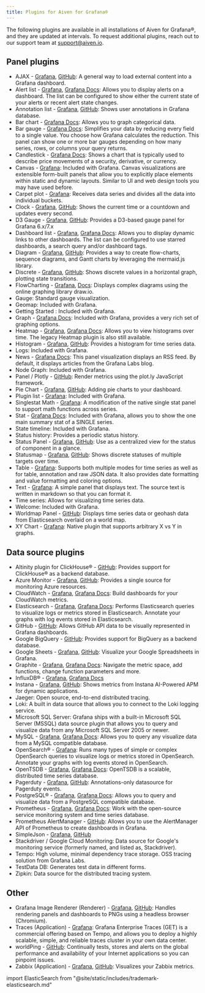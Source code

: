 ```yaml
---
title: Plugins for Aiven for Grafana®
---
```


The following plugins are available in all installations of Aiven for Grafana®, and they are updated at intervals.
To request additional plugins, reach out to our support team
at [support@aiven.io](mailto:support@aiven.io).

## Panel plugins

-   AJAX -
    [Grafana](https://grafana.com/grafana/plugins/ryantxu-ajax-panel/),
    [GitHub](https://github.com/ryantxu/ajax-panel): A general way to
    load external content into a Grafana dashboard.
-   Alert list -
    [Grafana](https://grafana.com/grafana/plugins/alertlist/), [Grafana
    Docs](https://grafana.com/docs/grafana/v7.5/panels/visualizations/alert-list-panel/):
    Allows you to display alerts on a dashboard. The list can be
    configured to show either the current state of your alerts or recent
    alert state changes.
-   Annotation list -
    [Grafana](https://grafana.com/grafana/plugins/ryantxu-annolist-panel/),
    [GitHub](https://github.com/grafana/grafana/tree/main/public/app/plugins/panel/annolist):
    Shows user annotations in Grafana database.
-   Bar chart - [Grafana
    Docs](https://grafana.com/docs/grafana/latest/visualizations/bar-chart/):
    Allows you to graph categorical data.
-   Bar gauge - [Grafana
    Docs](https://grafana.com/docs/grafana/latest/visualizations/bar-gauge-panel/):
    Simplifies your data by reducing every field to a single value. You
    choose how Grafana calculates the reduction. This panel can show one
    or more bar gauges depending on how many series, rows, or columns
    your query returns.
-   Candlestick - [Grafana
    Docs](https://grafana.com/docs/grafana/latest/visualizations/candlestick/):
    Shows a chart that is typically used to describe price movements of
    a security, derivative, or currency.
-   Canvas - [Grafana](https://grafana.com/grafana/plugins/canvas/):
    Included with Grafana. Canvas visualizations are extensible
    form-built panels that allow you to explicitly place elements within
    static and dynamic layouts. Similar to UI and web design tools you
    may have used before.
-   Carpet plot -
    [Grafana](https://grafana.com/grafana/plugins/petrslavotinek-carpetplot-panel/):
    Receives data series and divides all the data into individual
    buckets.
-   Clock -
    [Grafana](https://grafana.com/grafana/plugins/grafana-clock-panel/),
    [GitHub](https://github.com/grafana/clock-panel): Shows the current
    time or a countdown and updates every second.
-   D3 Gauge -
    [Grafana](https://grafana.com/grafana/plugins/briangann-gauge-panel/),
    [GitHub](https://github.com/briangann/grafana-gauge-panel): Provides
    a D3-based gauge panel for Grafana 6.x/7.x
-   Dashboard list -
    [Grafana](https://grafana.com/grafana/plugins/dashlist/), [Grafana
    Docs](https://docs.grafana.org/reference/dashlist/): Allows you to
    display dynamic links to other dashboards. The list can be
    configured to use starred dashboards, a search query and/or
    dashboard tags.
-   Diagram -
    [Grafana](https://grafana.com/grafana/plugins/jdbranham-diagram-panel/),
    [GitHub](https://github.com/jdbranham/grafana-diagram): Provides a
    way to create flow-charts, sequence diagrams, and Gantt charts by
    leveraging the mermaid.js library.
-   Discrete -
    [Grafana](https://grafana.com/grafana/plugins/natel-discrete-panel/),
    [GitHub](https://github.com/NatelEnergy/grafana-discrete-panel):
    Shows discrete values in a horizontal graph, plotting state
    transitions.
-   FlowCharting -
    [Grafana](https://grafana.com/grafana/plugins/agenty-flowcharting-panel/),
    [Docs](https://algenty.github.io/flowcharting-repository/): Displays
    complex diagrams using the online graphing library draw.io.
-   Gauge: Standard gauge visualization.
-   Geomap: Included with Grafana.
-   Getting Started : Included with Grafana.
-   Graph - [Grafana
    Docs](https://grafana.com/docs/grafana/next/panels-visualizations/visualizations//):
    Included with Grafana, provides a very rich set of graphing options.
-   Heatmap -
    [Grafana](https://grafana.com/grafana/plugins/heatmap-new/),
    [Grafana Docs](https://docs.grafana.org/features/panels/heatmap/):
    Allows you to view histograms over time. The legacy Heatmap plugin
    is also still available.
-   Histogram -
    [Grafana](https://grafana.com/grafana/plugins/mtanda-histogram-panel/),
    [GitHub](https://github.com/mtanda/grafana-histogram-panel):
    Provides a histogram for time series data.
-   Logs: Included with Grafana.
-   News - [Grafana
    Docs](https://grafana.com/docs/grafana/latest/visualizations/news-panel/):
    This panel visualization displays an RSS feed. By default, it
    displays articles from the Grafana Labs blog.
-   Node Graph: Included with Grafana.
-   Panel / Plotly -
    [GitHub](https://github.com/NatelEnergy/grafana-plotly-panel):
    Render metrics using the plot.ly JavaScript framework.
-   Pie Chart -
    [Grafana](https://grafana.com/grafana/plugins/grafana-piechart-panel/),
    [GitHub](https://github.com/grafana/piechart-panel): Adding pie
    charts to your dashboard.
-   Plugin list -
    [Grafana](https://grafana.com/grafana/plugins/pluginlist/): Included
    with Grafana.
-   Singlestat Math -
    [Grafana](https://grafana.com/grafana/plugins/blackmirror1-singlestat-math-panel/):
    A modification of the native single stat panel to support math
    functions across series.
-   Stat - [Grafana
    Docs](https://docs.grafana.org/reference/singlestat/): Included with
    Grafana, allows you to show the one main summary stat of a SINGLE
    series.
-   State timeline: Included with Grafana.
-   Status history: Provides a periodic status history.
-   Status Panel -
    [Grafana](https://grafana.com/grafana/plugins/vonage-status-panel/),
    [GitHub](https://github.com/Vonage/Grafana_Status_panel): Use as a
    centralized view for the status of component in a glance.
-   Statusmap -
    [Grafana](https://grafana.com/grafana/plugins/flant-statusmap-panel/),
    [GitHub](https://github.com/flant/grafana-statusmap): Shows discrete
    statuses of multiple targets over time.
-   Table - [Grafana](https://grafana.com/grafana/plugins/table/):
    Supports both multiple modes for time series as well as for table,
    annotation and raw JSON data. It also provides date formatting and
    value formatting and coloring options.
-   Text - [Grafana](https://grafana.com/grafana/plugins/text/): A
    simple panel that displays text. The source text is written in
    markdown so that you can format it.
-   Time series: Allows for visualizing time series data.
-   Welcome: Included with Grafana.
-   Worldmap Panel -
    [GitHub](https://github.com/grafana/worldmap-panel): Displays time
    series data or geohash data from Elasticsearch overlaid on a world
    map.
-   XY Chart - [Grafana](https://grafana.com/grafana/plugins/text/):
    Native plugin that supports arbitrary X vs Y in graphs.

## Data source plugins

-   Altinity plugin for ClickHouse® -
    [GitHub](https://github.com/Altinity/clickhouse-grafana): Provides
    support for ClickHouse® as a backend database.
-   Azure Monitor -
    [Grafana](https://grafana.com/grafana/plugins/grafana-azure-monitor-datasource/),
    [GitHub](https://github.com/grafana/azure-monitor-datasource):
    Provides a single source for monitoring Azure resources.
-   CloudWatch -
    [Grafana](https://grafana.com/grafana/plugins/cloudwatch/), [Grafana
    Docs](https://docs.grafana.org/datasources/cloudwatch/): Build
    dashboards for your CloudWatch metrics.
-   Elasticsearch -
    [Grafana](https://grafana.com/grafana/plugins/elasticsearch/),
    [Grafana Docs](https://docs.grafana.org/datasources/elasticsearch/):
    Performs Elasticsearch queries to visualize logs or metrics stored
    in Elasticsearch. Annotate your graphs with log events stored in
    Elasticsearch.
-   GitHub - [GitHub](https://github.com/grafana/github-datasource):
    Allows GitHub API data to be visually represented in Grafana
    dashboards.
-   Google BigQuery -
    [GitHub](https://github.com/doitintl/bigquery-grafana): Provides
    support for BigQuery as a backend database.
-   Google Sheets -
    [Grafana](https://grafana.com/grafana/plugins/grafana-googlesheets-datasource/),
    [GitHub](https://github.com/grafana/google-sheets-datasource):
    Visualize your Google Spreadsheets in Grafana.
-   Graphite - [Grafana](https://grafana.com/grafana/plugins/graphite/),
    [Grafana Docs](https://docs.grafana.org/datasources/graphite/):
    Navigate the metric space, add functions, change function
    parameters and more.
-   InfluxDB® -
    [Grafana](https://grafana.com/grafana/plugins/influxdb/), [Grafana
    Docs](https://docs.grafana.org/datasources/influxdb/)
-   Instana -
    [Grafana](https://grafana.com/grafana/plugins/instana-datasource/),
    [GitHub](https://github.com/instana/instana-grafana-datasource):
    Shows metrics from Instana AI-Powered APM for dynamic applications.
-   Jaeger: Open source, end-to-end distributed tracing.
-   Loki: A built in data source that allows you to connect to the Loki
    logging service.
-   Microsoft SQL Server: Grafana ships with a built-in Microsoft SQL
    Server (MSSQL) data source plugin that allows you to query and
    visualize data from any Microsoft SQL Server 2005 or newer.
-   MySQL - [Grafana](https://grafana.com/grafana/plugins/mysql/),
    [Grafana
    Docs](https://docs.grafana.org/features/datasources/mysql/): Allows
    you to query any visualize data from a MySQL compatible database.
-   OpenSearch® -
    [Grafana](https://grafana.com/grafana/plugins/grafana-opensearch-datasource/):
    Runs many types of simple or complex OpenSearch queries to visualize
    logs or metrics stored in OpenSearch. Annotate your graphs with log
    events stored in OpenSearch.
-   OpenTSDB - [Grafana](https://grafana.com/grafana/plugins/opentsdb/),
    [Grafana Docs](https://docs.grafana.org/datasources/opentsdb/):
    OpenTSDB is a scalable, distributed time series database.
-   Pagerduty -
    [Grafana](https://grafana.com/grafana/plugins/xginn8-pagerduty-datasource/),
    [GitHub](https://github.com/xginn8/grafana-pagerduty):
    Annotations-only datasource for Pagerduty events.
-   PostgreSQL® -
    [Grafana](https://grafana.com/grafana/plugins/postgres/), [Grafana
    Docs](https://docs.grafana.org/features/datasources/postgres/):
    Allows you to query and visualize data from a PostgreSQL compatible
    database.
-   Prometheus -
    [Grafana](https://grafana.com/grafana/plugins/prometheus/), [Grafana
    Docs](https://docs.grafana.org/datasources/prometheus/): Work with
    the open-source service monitoring system and time series database.
-   Prometheus AlertManager -
    [GitHub](https://github.com/camptocamp/grafana-prometheus-alertmanager-datasource):
    Allows you to use the AlertManager API of Prometheus to create
    dashboards in Grafana.
-   SimpleJson -
    [Grafana](https://grafana.com/grafana/plugins/grafana-simple-json-datasource/),
    [GitHub](https://github.com/grafana/simple-json-datasource)
-   Stackdriver / Google Cloud Monitoring: Data source for Google's
    monitoring service (formerly named, and listed as, Stackdriver).
-   Tempo: High volume, minimal dependency trace storage. OSS tracing
    solution from Grafana Labs.
-   TestData DB: Generates test data in different forms.
-   Zipkin: Data source for the distributed tracing system.

## Other

-   Grafana Image Renderer (Renderer) -
    [Grafana](https://grafana.com/grafana/plugins/grafana-image-renderer/),
    [GitHub](https://github.com/grafana/grafana-image-renderer): Handles
    rendering panels and dashboards to PNGs using a headless browser
    (Chromium).
-   Traces (Application) -
    [Grafana](https://grafana.com/grafana/plugins/grafana-enterprise-traces-app/):
    Grafana Enterprise Traces (GET) is a commercial offering based on
    Tempo, and allows you to deploy a highly scalable, simple, and
    reliable traces cluster in your own data center.
-   worldPing - [GitHub](https://github.com/raintank/worldping-app):
    Continually tests, stores and alerts on the global performance and
    availability of your Internet applications so you can pinpoint
    issues.
-   Zabbix (Application) -
    [Grafana](https://grafana.com/grafana/plugins/alexanderzobnin-zabbix-app/),
    [GitHub](https://github.com/alexanderzobnin/grafana-zabbix):
    Visualizes your Zabbix metrics.

import ElasticSearch from "@site/static/includes/trademark-elasticsearch.md"

<ElasticSearch/>
